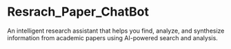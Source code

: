 # Resrach_Paper_ChatBot
An intelligent research assistant that helps you find, analyze, and synthesize information from academic papers using AI-powered search and analysis.
